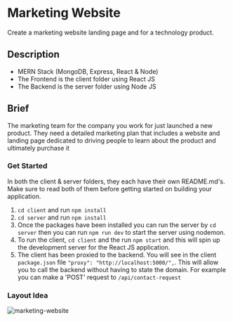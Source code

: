 # Marketing Website
Create a marketing website landing page and 
for a technology product.

## Description
- MERN Stack (MongoDB, Express, React & Node)
- The Frontend is the client folder using React JS
- The Backend is the server folder using Node JS

## Brief
The marketing team for the company you work for just 
launched a new product. They need a detailed marketing plan 
that includes a website and landing page dedicated to driving 
people to learn about the product and ultimately purchase it

### Get Started
In both the client & server folders, they each have their own README.md's. Make sure to read both of them before getting started on building your application.
1) `cd client` and run `npm install`
2) `cd server` and run `npm install`
3) Once the packages have been installed you can run the server by `cd server` then you can run `npm run dev` to start the server using nodemon.
4) To run the client, `cd client` and the run `npm start` and this will spin up the development server for the React JS application.
5) The client has been proxied to the backend. You will see in the client `package.json` file `"proxy": "http://localhost:5000/",`. This will allow you to call the backend without having to state the domain. For example you can make a 'POST' request to `/api/contact-request`

### Layout Idea
 ![marketing-website](https://user-images.githubusercontent.com/87502003/180458354-ee7fc2fc-1018-4129-a44a-e24ae2c2a1fe.png)
